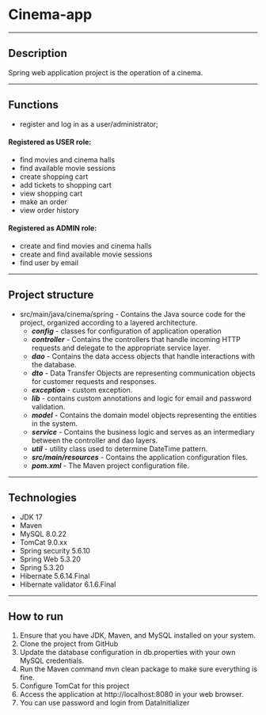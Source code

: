 # Cinema-app
___
## Description
Spring web application project is the operation of a cinema.
___
## Functions
- register and log in as a user/administrator;
#### Registered as USER role:
- find movies and cinema halls
- find available movie sessions
- create shopping cart
- add tickets to shopping cart
- view shopping cart
- make an order
- view order history
#### Registered as ADMIN role:
- create and find movies and cinema halls
- create and find available movie sessions
- find user by email
___
## Project structure
- src/main/java/cinema/spring - Contains the Java source code for the project, organized according to a layered architecture.
    - ***config*** - classes for configuration of application operation
    - ***controller*** - Contains the controllers that handle incoming HTTP requests and delegate to the appropriate service layer.
    - ***dao*** - Contains the data access objects that handle interactions with the database.
    - ***dto*** - Data Transfer Objects are representing communication objects for customer requests and responses.
    - ***exception*** - custom exception.
    - ***lib*** - contains custom annotations and logic for email and password validation.
    - ***model*** - Contains the domain model objects representing the entities in the system.
    - ***service*** - Contains the business logic and serves as an intermediary between the controller and dao layers.
    - ***util*** - utility class used to determine DateTime pattern.
    - ***src/main/resources*** - Contains the application configuration files.
    - ***pom.xml*** - The Maven project configuration file.
___
## Technologies
- JDK 17
- Maven
- MySQL 8.0.22
- TomCat 9.0.xx
- Spring security 5.6.10
- Spring Web 5.3.20
- Spring 5.3.20
- Hibernate 5.6.14.Final
- Hibernate validator 6.1.6.Final
___
## How to run
1. Ensure that you have JDK, Maven, and MySQL installed on your system.
2. Clone the project from GitHub
3. Update the database configuration in db.properties with your own MySQL credentials.
4. Run the Maven command mvn clean package to make sure everything is fine.
5. Configure TomCat for this project
6. Access the application at http://localhost:8080 in your web browser.
7. You can use password and login from DataInitializer
